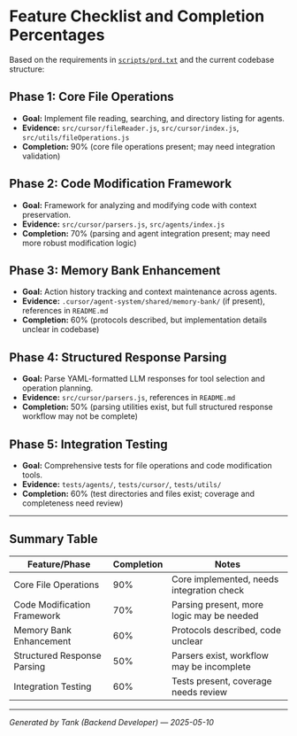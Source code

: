 # Feature Checklist and Completion Percentages

Based on the requirements in [`scripts/prd.txt`](scripts/prd.txt:1) and the current codebase structure:

## Phase 1: Core File Operations
- **Goal:** Implement file reading, searching, and directory listing for agents.
- **Evidence:** `src/cursor/fileReader.js`, `src/cursor/index.js`, `src/utils/fileOperations.js`
- **Completion:** 90% (core file operations present; may need integration validation)

## Phase 2: Code Modification Framework
- **Goal:** Framework for analyzing and modifying code with context preservation.
- **Evidence:** `src/cursor/parsers.js`, `src/agents/index.js`
- **Completion:** 70% (parsing and agent integration present; may need more robust modification logic)

## Phase 3: Memory Bank Enhancement
- **Goal:** Action history tracking and context maintenance across agents.
- **Evidence:** `.cursor/agent-system/shared/memory-bank/` (if present), references in `README.md`
- **Completion:** 60% (protocols described, but implementation details unclear in codebase)

## Phase 4: Structured Response Parsing
- **Goal:** Parse YAML-formatted LLM responses for tool selection and operation planning.
- **Evidence:** `src/cursor/parsers.js`, references in `README.md`
- **Completion:** 50% (parsing utilities exist, but full structured response workflow may not be complete)

## Phase 5: Integration Testing
- **Goal:** Comprehensive tests for file operations and code modification tools.
- **Evidence:** `tests/agents/`, `tests/cursor/`, `tests/utils/`
- **Completion:** 60% (test directories and files exist; coverage and completeness need review)

---

## Summary Table

| Feature/Phase                  | Completion | Notes                                      |
|-------------------------------|------------|--------------------------------------------|
| Core File Operations          | 90%        | Core implemented, needs integration check  |
| Code Modification Framework   | 70%        | Parsing present, more logic may be needed  |
| Memory Bank Enhancement       | 60%        | Protocols described, code unclear          |
| Structured Response Parsing   | 50%        | Parsers exist, workflow may be incomplete  |
| Integration Testing           | 60%        | Tests present, coverage needs review       |

---

*Generated by Tank (Backend Developer) — 2025-05-10*